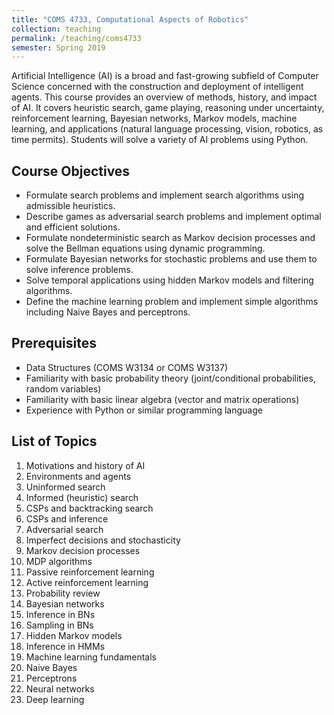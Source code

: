 ```yaml
---
title: "COMS 4733, Computational Aspects of Robotics"
collection: teaching
permalink: /teaching/coms4733
semester: Spring 2019
---
```


Artificial Intelligence (AI) is a broad and fast-growing subfield of Computer Science concerned with the construction and deployment of intelligent agents. This course provides an overview of methods, history, and impact of AI. It covers heuristic search, game playing, reasoning under uncertainty, reinforcement learning, Bayesian networks, Markov models, machine learning, and applications (natural language processing, vision, robotics, as time permits). Students will solve a variety of AI problems using Python.

## Course Objectives
- Formulate search problems and implement search algorithms using admissible heuristics.
- Describe games as adversarial search problems and implement optimal and efficient solutions.
- Formulate nondeterministic search as Markov decision processes and solve the Bellman equations using dynamic programming.
- Formulate Bayesian networks for stochastic problems and use them to solve inference problems.
- Solve temporal applications using hidden Markov models and filtering algorithms.
- Define the machine learning problem and implement simple algorithms including Naive Bayes and perceptrons.

## Prerequisites
- Data Structures (COMS W3134 or COMS W3137)
- Familiarity with basic probability theory (joint/conditional probabilities, random variables)
- Familiarity with basic linear algebra (vector and matrix operations)
- Experience with Python or similar programming language

## List of Topics
1. Motivations and history of AI
2. Environments and agents
3. Uninformed search
4. Informed (heuristic) search
5. CSPs and backtracking search
6. CSPs and inference
7. Adversarial search
8. Imperfect decisions and stochasticity
9. Markov decision processes
10. MDP algorithms
11. Passive reinforcement learning
12. Active reinforcement learning
13. Probability review
14. Bayesian networks
15. Inference in BNs
16. Sampling in BNs
17. Hidden Markov models
18. Inference in HMMs
19. Machine learning fundamentals
20. Naive Bayes
21. Perceptrons
22. Neural networks
23. Deep learning
